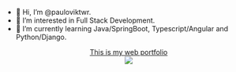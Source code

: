 


- 👋 Hi, I’m @pauloviktwr.
- 👀 I’m interested in Full Stack Development.
- 🌱 I’m currently learning Java/SpringBoot, Typescript/Angular and Python/Django.

<div align="center">
  <a href="https://portfoliopvictor.vercel.app/" target="_blank">This is my web portfolio</a>
</div>

<div align="center">
  <a href="https://portfoliopvictor.vercel.app/" target="_blank">
  <img src="https://github.com/pauloviktwr/pauloviktwr/assets/127359543/bf42646d-73f4-472b-a7ee-d6ca8aecd8fd">
</div>

<!---

pauloviktwr/pauloviktwr is a ✨ special ✨ repository because its `README.md` (this file) appears on your GitHub profile.
You can click the Preview link to take a look at your changes.
--->


